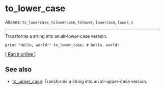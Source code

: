 # to_lower_case

Aliases: `to_lowercase`, `tolowercase`, `tolower`, `lowercase`, `lower`, `v`

---

Transforms a string into an all-lower-case version.

    print "Hello, world!" to_lower_case; # hello, world!

[[ Run it online ]](https://utopia.sh/?code=print+%22Hello%2C+world%21%22+to_lower_case%3B+%23+hello%2C+world%21)

## See also

- [to_upper_case](to_upper_case): Transforms a string into an all-upper-case version.
